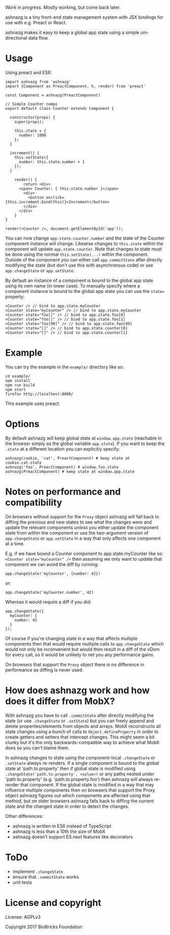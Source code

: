 
Work in progress. Mostly working, but come back later.

ashnazg is a tiny front-end state management system with JSX bindings for use with e.g. Preact or React. 

ashnazg makes it easy to keep a global app state using a simple uni-directional data flow.

# Usage

Using preact and ES6:

```
import ashnazg from 'ashnazg'
import {Component as PreactComponent, h, render) from 'preact'

const Component = ashnazg(PreactComponent)

// Simple Counter compo
export default class Counter extends Component {

  constructor(props) {
    super(props);

    this.state = {
      number: 1000
    };
  }
  
  increment() {
    this.setState({
      number: this.state.number + 1
    });
  }

	render() {
		return <div>
      <span> Counter: { this.state.number }</span>
        <div>
          <button onclick={this.increment.bind(this)}>Increment</button>
        </div>
      </div>
	}
}

render(<Counter />, document.getElementById('app'));
```

You can now change `app.state.counter.number` and the state of the Counter component instance will change. Likewise changes to `this.state` within the component will update `app.state.counter`. Note that changes to state must be done using the normal `this.setState(...)` within the component. Outside of the component you can either call `app.commitState` after directly modifying the state (but don't use this with asynchronous code) or use `app.changeState` or `app.setState`. 

By default an instance of a component is bound to the global app state using its own name (in lower case). To manually specify where a component instance is bound to the global app state you can use the `state=` property:

```
<Counter /> // bind to app.state.myCounter
<Counter state="myCounter" /> // bind to app.state.myCounter
<Counter state="foo[]" /> // bind to app.state.foo[0]
<Counter state="foo[]" /> // bind to app.state.foo[1]
<Counter state="foo[99]" /> // bind to app.state.foo[99]
<Counter state="[]" /> // bind to app.state.counter[0]
<Counter state="[]" /> // bind to app.state.counter[1]
```

# Example

You can try the example in the `example/` directory like so:

```
cd example/
npm install
npm run build
npm start
firefox http://localhost:8000/
```

This example uses preact.

# Options

By default ashnazg will keep global state at `window.app.state` (reachable in the browser simply as the global variable `app.state`). If you want to keep the `.state` at a different location you can explicitly specify:

```
ashnazg(cookie, 'cat', PreactComponent) # keep state at cookie.cat.state
ashnazg('foo', PreactComponent) # window.foo.state
ashnazg(PreactComponent) # keep state at window.app.state
```

# Notes on performance and compatibility

On browsers without support for the `Proxy` object ashnazg will fall back to diffing the previous and new states to see what the changes were and update the relevant components _unless_ you either update the component state from within the component or use the two-argument version of `app.changeState` or `app.setState` in a way that only affects one component at a time. 

E.g. if we have bound a Counter component to app.state.myCounter like so: `<Counter state="myCounter" />` then assuming we only want to update that component we can avoid the diff by running:

```
app.changeState('myCounter', {number: 42})
```

or:

```
app.changeState('myCounter.number', 42)
```

Whereas it would require a diff if you did:

```
app.changeState({
  myCounter: {
    number: 42
  }
});
```

Of course if you're changing state in a way that affects multiple components then that would require multiple calls to `app.changeState` which would not only be inconvenient but would then result in a diff of the vDom for every call, so it would be unlikely to net you any performance gains.

On browsers that support the `Proxy` object there is no difference in performance as diffing is never used.

# How does ashnazg work and how does it differ from MobX?

With ashnazg you have to call `.commitState` after directly modifying the state (or use `.changeState` or `.setState`) but you can freely append and delete properties/elements from objects and arrays. MobX reconstructs all state changes using a bunch of calls to `Object.defineProperty` in order to create getters and setters that intercept changes. This might seem a bit clunky but it's the only backwards-compatible way to achieve what MobX does so you can't blame them. 

In ashnazg changes to state using the component-local `.changeState` or `.setState` always re-renders. If a single component is bound to the global state at 'path.to.property' then if global state is modified using `.changeState('path.to.property', <value>)` or any paths nested under 'path.to.property' (e.g. 'path.to.property.foo') then ashnazg will always re-render that component. If the global state is modified in a way that may influence multiple components then on browsers that support the Proxy object ashnazg figures out which components are affected using that method, but on older browsers ashnazg falls back to diffing the current state and the changed state in order to detect the changes.

Other differences:

* ashnazg is written in ES6 instead of TypeScript
* ashnazg is less than a 10th the size of MobX
* ashnazg doesn't support ES.next features like decorators

# ToDo

* implement `.changeState`
* ensure that `.commitState` works
* unit tests

# License and copyright

License: AGPLv3

Copyright 2017 BioBricks Foundation